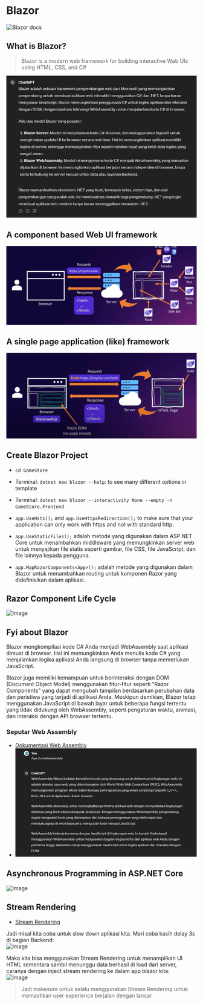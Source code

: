 # Blazor
![Blazor docs](https://dotnet.microsoft.com/en-us/apps/aspnet/web-apps/blazor)

## What is Blazor?
> Blazor is a modern web framework for building interactive Web UIs using HTML, CSS, and C#

![Image](./images/04-definition-blazor-gpt.png) 

## A component based Web UI framework
![Image](./images/02-component-based.png)

## A single page application (like) framework
![Image](./images/03-spa.png)

## Create Blazor Project
* `cd GameStore`
* Terminal: `dotnet new blazor --help`: to see many different options in template
* Terminal: `dotnet new blazor --interactivity None --empty -n GameStore.Frontend`


* `app.UseHsts();` and `app.UseHttpsRedirection();` to make sure that your application can only work with https and not with standard http.
* `app.UseStaticFiles();` adalah metode yang digunakan dalam ASP.NET Core untuk menambahkan middleware yang memungkinkan server web untuk menyajikan file statis seperti gambar, file CSS, file JavaScript, dan file lainnya kepada pengguna.
* `app.MapRazorComponents<App>();` adalah metode yang digunakan dalam Blazor untuk menambahkan routing untuk komponen Razor yang didefinisikan dalam aplikasi.


## Razor Component Life Cycle
![Image](/images/08-bout-razor-component-lifecycle.png)


## Fyi about Blazor
Blazor mengkompilasi kode C# Anda menjadi WebAssembly saat aplikasi dimuat di browser. Hal ini memungkinkan Anda menulis kode C# yang menjalankan logika aplikasi Anda langsung di browser tanpa memerlukan JavaScript.

Blazor juga memiliki kemampuan untuk berinteraksi dengan DOM (Document Object Model) menggunakan fitur-fitur seperti "Razor Components" yang dapat mengubah tampilan berdasarkan perubahan data dan peristiwa yang terjadi di aplikasi Anda. Meskipun demikian, Blazor tetap menggunakan JavaScript di bawah layar untuk beberapa fungsi tertentu yang tidak didukung oleh WebAssembly, seperti pengaturan waktu, animasi, dan interaksi dengan API browser tertentu.

### Seputar Web Assembly
* [Dokumentasi Web Assembly](https://webassembly.org/)
* ![Image](./images/05-webassembly.png)



## Asynchronous Programming in ASP.NET Core
![Image](/images/15-asynchronous.png) <br>


## Stream Rendering
* [Stream Rendering](https://chrissainty.com/blazor-in-dotnet-8-server-side-and-streaming-rendering/)

Jadi misal kita coba untuk slow down aplikasi kita. Mari coba kasih delay 3s di bagian Backend: <br>
![Image](/images/16-GamesEndpoints-be.png) <br>

Maka kita bisa menggunakan Stream Rendering untuk menampilkan UI HTML sementara sambil menunggu data berhasil di load dari server, caranya dengan inject stream rendering ke dalam app blazor kita: <br>
![Image](/images/17-streamrendering-fe.png) <br>

> Jadi makesure untuk selalu menggunakan Stream Rendering untuk memastikan user experience berjalan dengan lancar

